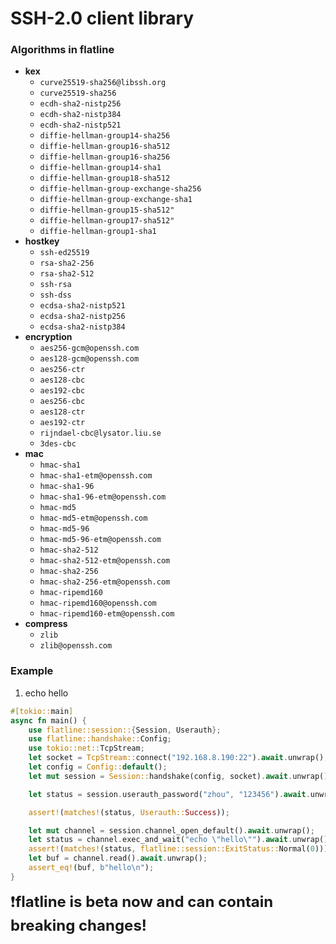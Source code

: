 # SSH-2.0 client library


### Algorithms in flatline
- **kex**
    - `curve25519-sha256@libssh.org`
    - `curve25519-sha256`
    - `ecdh-sha2-nistp256`
    - `ecdh-sha2-nistp384`
    - `ecdh-sha2-nistp521`
    - `diffie-hellman-group14-sha256`
    - `diffie-hellman-group16-sha512`
    - `diffie-hellman-group16-sha256`
    - `diffie-hellman-group14-sha1`
    - `diffie-hellman-group18-sha512`
    - `diffie-hellman-group-exchange-sha256`
    - `diffie-hellman-group-exchange-sha1`
    - `diffie-hellman-group15-sha512"`
    - `diffie-hellman-group17-sha512"`
    - `diffie-hellman-group1-sha1`
- **hostkey**
    - `ssh-ed25519`
    - `rsa-sha2-256`
    - `rsa-sha2-512`
    - `ssh-rsa`
    - `ssh-dss`
    - `ecdsa-sha2-nistp521`
    - `ecdsa-sha2-nistp256`
    - `ecdsa-sha2-nistp384`
- **encryption**
    - `aes256-gcm@openssh.com`
    - `aes128-gcm@openssh.com`
    - `aes256-ctr`
    - `aes128-cbc`
    - `aes192-cbc`
    - `aes256-cbc`
    - `aes128-ctr`
    - `aes192-ctr`
    - `rijndael-cbc@lysator.liu.se`
    - `3des-cbc`
- **mac**
    - `hmac-sha1`
    - `hmac-sha1-etm@openssh.com`
    - `hmac-sha1-96`
    - `hmac-sha1-96-etm@openssh.com`
    - `hmac-md5`
    - `hmac-md5-etm@openssh.com`
    - `hmac-md5-96`
    - `hmac-md5-96-etm@openssh.com`
    - `hmac-sha2-512`
    - `hmac-sha2-512-etm@openssh.com`
    - `hmac-sha2-256`
    - `hmac-sha2-256-etm@openssh.com`
    - `hmac-ripemd160`
    - `hmac-ripemd160@openssh.com`
    - `hmac-ripemd160-etm@openssh.com`
- **compress**
    - `zlib`
    - `zlib@openssh.com`

### Example
1. echo hello
```rust
#[tokio::main]
async fn main() {
    use flatline::session::{Session, Userauth};
    use flatline::handshake::Config;
    use tokio::net::TcpStream;
    let socket = TcpStream::connect("192.168.8.190:22").await.unwrap();
    let config = Config::default();
    let mut session = Session::handshake(config, socket).await.unwrap();

    let status = session.userauth_password("zhou", "123456").await.unwrap();

    assert!(matches!(status, Userauth::Success));

    let mut channel = session.channel_open_default().await.unwrap();
    let status = channel.exec_and_wait("echo \"hello\"").await.unwrap();
    assert!(matches!(status, flatline::session::ExitStatus::Normal(0)));
    let buf = channel.read().await.unwrap();
    assert_eq!(buf, b"hello\n");
}
```

<font size=5>:exclamation:__flatline is beta now and can contain breaking changes!__</font>
